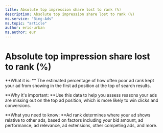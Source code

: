 ```yaml
---
title: Absolute top impression share lost to rank (%)
description: Absolute top impression share lost to rank (%)
ms.service: "Bing-Ads"
ms.topic: "article"
author: eric-urban
ms.author: eur
---
```


# Absolute top impression share lost to rank (%)

**What it is: ** The estimated percentage of how often poor ad rank kept your ad from showing in the first ad position at the top of search results.

**Why it's important: **Use this data to help you assess reasons your ads are missing out on the top ad position, which is more likely to win clicks and conversions.

**What you need to know: **Ad rank determines where your ad shows relative to other ads, based on factors including your bid amount, ad performance, ad relevance, ad extensions, other competing ads, and more.


